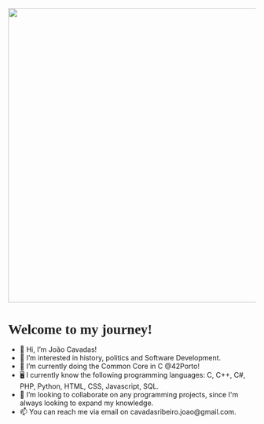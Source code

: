 <div align="center">
  <img src="https://media1.giphy.com/media/v1.Y2lkPTc5MGI3NjExYjl2cWFuOG96ZnkzemFiaWRrYzE3ZDA2NXA0bDhpeXY2anllejlociZlcD12MV9pbnRlcm5hbF9naWZfYnlfaWQmY3Q9Zw/hAuYWrVIyfK5G/giphy.gif" width="600"/>
</div>

  <h2 style="center: center; font-family: 'Georgia', serif; font-size: 2em; font-weight: bold; color: #222; margin-bottom: 16px;">
     Welcome to my journey! 
  </h2>


<div>
<ul>
  <li>👋 Hi, I’m João Cavadas!</li>
  <li>👀 I’m interested in history, politics and Software Development.</li>
  <li>🌱 I’m currently doing the Common Core in C @42Porto!</li>
  <li>🖥️ I currently know the following programming languages: C, C++, C#, PHP, Python, HTML, CSS, Javascript, SQL.</li>
  <li>💞️ I’m looking to collaborate on any programming projects, since I'm always looking to expand my knowledge.</li>
  <li>📫 You can reach me via email on cavadasribeiro.joao@gmail.com.</li>
</ul>
</div>

<!---
whyflyy/whyflyy is a ✨ special ✨ repository because its `README.md` (this file) appears on your GitHub profile.
You can click the Preview link to take a look at your changes.
--->
